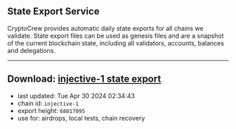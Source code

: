 ## State Export Service
CryptoCrew provides automatic daily state exports for all chains we validate. State export files can be used as genesis files and are a snapshot of the current blockchain state, including all validators, accounts, balances and delegations.

---
**Download: [injective-1 state export](https://dl-eu2.ccvalidators.com/SERVICE/injective/injective-1_export_68017095.json)**
---

- last updated: Tue Apr 30 2024 02:34:43
- chain id: `injective-1`
- export height: `68017095`
- use for: airdrops, local tests, chain recovery
